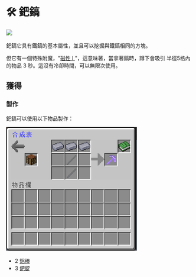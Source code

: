 # 🛠 鈀鎬



![](https://camo.githubusercontent.com/f46f84a8e513af58c496b88dca8252b1602d06c4378a0e9b472b21a65a019aaa/68747470733a2f2f692e696d6775722e636f6d2f6f63485a7146582e676966)

鈀鎬它具有鐵鎬的基本屬性，並且可以挖掘與鐵鎬相同的方塊。

但它有一個特殊附魔，"[磁性 I ](../te-shu-fu-mo/magnetic.md)"，這意味著，當拿著鎬時，蹲下會吸引 半徑5格內的物品 3 秒。這沒有冷卻時間，可以無限次使用。

## 獲得

### 製作

鈀鎬可以使用以下物品製作：

![](<../.gitbook/assets/image (87).png>)

* 2 [鋁棒](aluminium-rod.md)
* 3 [鈀錠](palladium-ingot.md)
